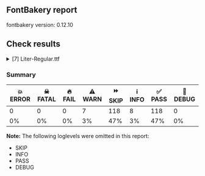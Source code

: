 ## FontBakery report

fontbakery version: 0.12.10





## Check results



<details><summary>[7] Liter-Regular.ttf</summary>
<div>
<details>
    <summary>⚠️ <b>WARN</b> Check if each glyph has the recommended amount of contours. <a href="https://fontbakery.readthedocs.io/en/stable/fontbakery/checks/universal.html#"></a></summary>
    <div>







* ⚠️ **WARN** <p>This check inspects the glyph outlines and detects the total number of contours in each of them. The expected values are infered from the typical ammounts of contours observed in a large collection of reference font families. The divergences listed below may simply indicate a significantly different design on some of your glyphs. On the other hand, some of these may flag actual bugs in the font such as glyphs mapped to an incorrect codepoint. Please consider reviewing the design and codepoint assignment of these to make sure they are correct.</p>
<p>The following glyphs do not have the recommended number of contours:</p>
<pre><code>- Glyph name: eogonek	Contours detected: 3	Expected: 2

- Glyph name: Lslash	Contours detected: 2	Expected: 1

- Glyph name: OE	Contours detected: 3	Expected: 2

- Glyph name: Uogonek	Contours detected: 2	Expected: 1

- Glyph name: uni0407	Contours detected: 1	Expected: 3

- Glyph name: uni0409	Contours detected: 3	Expected: 2

- Glyph name: uni040A	Contours detected: 3	Expected: 2

- Glyph name: uni0459	Contours detected: 3	Expected: 2

- Glyph name: Lslash	Contours detected: 2	Expected: 1

- Glyph name: OE	Contours detected: 3	Expected: 2

- Glyph name: Uogonek	Contours detected: 2	Expected: 1

- Glyph name: eogonek	Contours detected: 3	Expected: 2

- Glyph name: uni0407	Contours detected: 1	Expected: 3

- Glyph name: uni0409	Contours detected: 3	Expected: 2

- Glyph name: uni040A	Contours detected: 3	Expected: 2

- Glyph name: uni0459	Contours detected: 3	Expected: 2
</code></pre>
 [code: contour-count]



</div>
</details>

<details>
    <summary>⚠️ <b>WARN</b> Check font contains no unreachable glyphs <a href="https://fontbakery.readthedocs.io/en/stable/fontbakery/checks/universal.glyphset.html#"></a></summary>
    <div>







* ⚠️ **WARN** <p>The following glyphs could not be reached by codepoint or substitution rules:</p>
<pre><code>- gravecombgravecomb

- uni030C.alt
</code></pre>
 [code: unreachable-glyphs]



</div>
</details>

<details>
    <summary>⚠️ <b>WARN</b> Validate size, and resolution of article images, and ensure article page has minimum length and includes visual assets. <a href="https://fontbakery.readthedocs.io/en/stable/fontbakery/checks/googlefonts.article.html#"></a></summary>
    <div>







* ⚠️ **WARN** <p>Family metadata at fonts/ttf does not have an article.</p>
 [code: lacks-article]



</div>
</details>

<details>
    <summary>⚠️ <b>WARN</b> Check for codepoints not covered by METADATA subsets. <a href="https://fontbakery.readthedocs.io/en/stable/fontbakery/checks/googlefonts.subsets.html#"></a></summary>
    <div>







* ⚠️ **WARN** <p>The following codepoints supported by the font are not covered by
any subsets defined in the font's metadata file, and will never
be served. You can solve this by either manually adding additional
subset declarations to METADATA.pb, or by editing the glyphset
definitions.</p>
<ul>
<li>U+02D8 BREVE: try adding one of: yi, canadian-aboriginal</li>
<li>U+02D9 DOT ABOVE: try adding one of: yi, canadian-aboriginal</li>
<li>U+02DB OGONEK: try adding one of: yi, canadian-aboriginal</li>
<li>U+0302 COMBINING CIRCUMFLEX ACCENT: try adding one of: cherokee, coptic, tifinagh, math</li>
<li>U+0306 COMBINING BREVE: try adding one of: old-permic, tifinagh</li>
<li>U+0307 COMBINING DOT ABOVE: try adding one of: hebrew, tai-le, tifinagh, todhri, malayalam, duployan, coptic, old-permic, canadian-aboriginal, syriac, math</li>
<li>U+030A COMBINING RING ABOVE: try adding one of: duployan, syriac</li>
<li>U+030B COMBINING DOUBLE ACUTE ACCENT: try adding one of: cherokee, osage</li>
<li>U+030C COMBINING CARON: try adding one of: cherokee, tai-le</li>
<li>U+0312 COMBINING TURNED COMMA ABOVE: try adding math</li>
<li>U+0326 COMBINING COMMA BELOW: try adding math</li>
<li>U+0327 COMBINING CEDILLA: try adding math</li>
<li>U+0328 COMBINING OGONEK: not included in any glyphset definition</li>
<li>U+0335 COMBINING SHORT STROKE OVERLAY: not included in any glyphset definition</li>
<li>U+0336 COMBINING LONG STROKE OVERLAY: not included in any glyphset definition</li>
<li>U+0337 COMBINING SHORT SOLIDUS OVERLAY: not included in any glyphset definition</li>
<li>U+0338 COMBINING LONG SOLIDUS OVERLAY: try adding math</li>
<li>U+0384 GREEK TONOS: try adding greek</li>
<li>U+1ECA LATIN CAPITAL LETTER I WITH DOT BELOW: try adding vietnamese</li>
<li>U+1ECB LATIN SMALL LETTER I WITH DOT BELOW: try adding vietnamese</li>
<li>U+EEC7 : not included in any glyphset definition</li>
</ul>
<p>Or you can add the above codepoints to one of the subsets supported by the font: <code>cyrillic</code>, <code>latin</code>, <code>latin-ext</code></p>
 [code: unreachable-subsetting]



</div>
</details>

<details>
    <summary>⚠️ <b>WARN</b> Ensure dotted circle glyph is present and can attach marks. <a href="https://fontbakery.readthedocs.io/en/stable/fontbakery/checks/shaping.html#"></a></summary>
    <div>







* ⚠️ **WARN** <p>No dotted circle glyph present</p>
 [code: missing-dotted-circle]



</div>
</details>

<details>
    <summary>⚠️ <b>WARN</b> Are there any misaligned on-curve points? <a href="https://fontbakery.readthedocs.io/en/stable/fontbakery/checks/outline.html#"></a></summary>
    <div>







* ⚠️ **WARN** <p>The following glyphs have on-curve points which have potentially incorrect y coordinates:</p>
<pre><code>* Q (U+0051): X=449.0,Y=-2.0 (should be at baseline 0?)

* a (U+0061): X=286.0,Y=0.5 (should be at baseline 0?)

* Lcaron (U+013D): X=403.0,Y=699.0 (should be at cap-height 700?)

* Lcaron (U+013D): X=517.0,Y=699.0 (should be at cap-height 700?)

* OE (U+0152): X=598.0,Y=1.0 (should be at baseline 0?)

* OE (U+0152): X=598.0,Y=701.0 (should be at cap-height 700?)

* OE (U+0152): X=1044.0,Y=701.0 (should be at cap-height 700?)

* OE (U+0152): X=1044.0,Y=1.0 (should be at baseline 0?)

* aacute (U+00E1): X=286.0,Y=0.5 (should be at baseline 0?)

* abreve (U+0103): X=286.0,Y=0.5 (should be at baseline 0?)

* uni01CE (U+01CE): X=286.0,Y=0.5 (should be at baseline 0?)

* acircumflex (U+00E2): X=286.0,Y=0.5 (should be at baseline 0?)

* adieresis (U+00E4): X=286.0,Y=0.5 (should be at baseline 0?)

* agrave (U+00E0): X=286.0,Y=0.5 (should be at baseline 0?)

* amacron (U+0101): X=286.0,Y=0.5 (should be at baseline 0?)

* aogonek (U+0105): X=286.0,Y=0.5 (should be at baseline 0?)

* aring (U+00E5): X=286.0,Y=0.5 (should be at baseline 0?)

* atilde (U+00E3): X=286.0,Y=0.5 (should be at baseline 0?)

* eth (U+00F0): X=250.5,Y=700.5 (should be at cap-height 700?)

* ntilde (U+00F1): X=355.0,Y=699.5 (should be at cap-height 700?)

* oslash (U+00F8): X=189.0,Y=1.5 (should be at baseline 0?)

* otilde (U+00F5): X=361.0,Y=699.5 (should be at cap-height 700?)

* tildecomb (U+0303): X=198.5,Y=701.0 (should be at cap-height 700?)

* ordfeminine (U+00AA): X=286.0,Y=0.5 (should be at baseline 0?)

* uni0430 (U+0430): X=286.0,Y=0.5 (should be at baseline 0?)

* uni0431 (U+0431): X=294.0,Y=698.0 (should be at cap-height 700?)

* uni043B (U+043B): X=36.0,Y=-2.0 (should be at baseline 0?)

* uni043B (U+043B): X=12.0,Y=-2.0 (should be at baseline 0?)

* uni043B (U+043B): X=36.0,Y=-2.0 (should be at baseline 0?)

* uni0459 (U+0459): X=36.0,Y=-2.0 (should be at baseline 0?)

* uni0459 (U+0459): X=12.0,Y=-2.0 (should be at baseline 0?)

* uni0459 (U+0459): X=36.0,Y=-2.0 (should be at baseline 0?)

* questiondown (U+00BF): X=334.5,Y=1.5 (should be at baseline 0?)

* numbersign (U+0023): X=427.0,Y=1.0 (should be at baseline 0?)

* numbersign (U+0023): X=341.0,Y=1.0 (should be at baseline 0?)

* numbersign (U+0023): X=182.0,Y=1.0 (should be at baseline 0?)

* numbersign (U+0023): X=96.0,Y=1.0 (should be at baseline 0?)

* uni02BC (U+02BC): X=24.0,Y=698.0 (should be at cap-height 700?)

* uni02BC (U+02BC): X=138.0,Y=698.0 (should be at cap-height 700?)
</code></pre>
 [code: found-misalignments]



</div>
</details>

<details>
    <summary>⚠️ <b>WARN</b> Do any segments have colinear vectors? <a href="https://fontbakery.readthedocs.io/en/stable/fontbakery/checks/outline.html#"></a></summary>
    <div>







* ⚠️ **WARN** <p>The following glyphs have colinear vectors:</p>
<pre><code>* trademark (U+2122): L&lt;&lt;406.0,632.0&gt;--&lt;408.0,520.0&gt;&gt; -&gt; L&lt;&lt;408.0,520.0&gt;--&lt;408.0,338.0&gt;&gt;

* uni040E (U+040E): L&lt;&lt;112.0,700.0&gt;--&lt;260.0,415.0&gt;&gt; -&gt; L&lt;&lt;260.0,415.0&gt;--&lt;323.0,292.0&gt;&gt;

* uni0423 (U+0423): L&lt;&lt;112.0,700.0&gt;--&lt;260.0,415.0&gt;&gt; -&gt; L&lt;&lt;260.0,415.0&gt;--&lt;323.0,292.0&gt;&gt;

* uni0443 (U+0443): L&lt;&lt;266.0,114.0&gt;--&lt;312.0,239.0&gt;&gt; -&gt; L&lt;&lt;312.0,239.0&gt;--&lt;415.0,520.0&gt;&gt;

* uni0443.ss01: L&lt;&lt;511.0,520.0&gt;--&lt;321.0,-13.0&gt;&gt; -&gt; L&lt;&lt;321.0,-13.0&gt;--&lt;292.0,-85.0&gt;&gt;

* uni045E (U+045E): L&lt;&lt;266.0,114.0&gt;--&lt;312.0,239.0&gt;&gt; -&gt; L&lt;&lt;312.0,239.0&gt;--&lt;415.0,520.0&gt;&gt;

* v (U+0076): L&lt;&lt;104.0,520.0&gt;--&lt;200.0,256.0&gt;&gt; -&gt; L&lt;&lt;200.0,256.0&gt;--&lt;251.0,110.0&gt;&gt;

* v (U+0076): L&lt;&lt;255.0,110.0&gt;--&lt;306.0,256.0&gt;&gt; -&gt; L&lt;&lt;306.0,256.0&gt;--&lt;402.0,520.0&gt;&gt;

* w (U+0077): L&lt;&lt;106.0,520.0&gt;--&lt;196.0,222.0&gt;&gt; -&gt; L&lt;&lt;196.0,222.0&gt;--&lt;222.0,131.0&gt;&gt;

* w (U+0077): L&lt;&lt;224.0,131.0&gt;--&lt;249.0,222.0&gt;&gt; -&gt; L&lt;&lt;249.0,222.0&gt;--&lt;338.0,520.0&gt;&gt;

* w (U+0077): L&lt;&lt;426.0,520.0&gt;--&lt;509.0,241.0&gt;&gt; -&gt; L&lt;&lt;509.0,241.0&gt;--&lt;540.0,125.0&gt;&gt;

* wacute (U+1E83): L&lt;&lt;106.0,520.0&gt;--&lt;196.0,222.0&gt;&gt; -&gt; L&lt;&lt;196.0,222.0&gt;--&lt;222.0,131.0&gt;&gt;

* wacute (U+1E83): L&lt;&lt;224.0,131.0&gt;--&lt;249.0,222.0&gt;&gt; -&gt; L&lt;&lt;249.0,222.0&gt;--&lt;338.0,520.0&gt;&gt;

* wacute (U+1E83): L&lt;&lt;426.0,520.0&gt;--&lt;509.0,241.0&gt;&gt; -&gt; L&lt;&lt;509.0,241.0&gt;--&lt;540.0,125.0&gt;&gt;

* wcircumflex (U+0175): L&lt;&lt;106.0,520.0&gt;--&lt;196.0,222.0&gt;&gt; -&gt; L&lt;&lt;196.0,222.0&gt;--&lt;222.0,131.0&gt;&gt;

* wcircumflex (U+0175): L&lt;&lt;224.0,131.0&gt;--&lt;249.0,222.0&gt;&gt; -&gt; L&lt;&lt;249.0,222.0&gt;--&lt;338.0,520.0&gt;&gt;

* wcircumflex (U+0175): L&lt;&lt;426.0,520.0&gt;--&lt;509.0,241.0&gt;&gt; -&gt; L&lt;&lt;509.0,241.0&gt;--&lt;540.0,125.0&gt;&gt;

* wdieresis (U+1E85): L&lt;&lt;106.0,520.0&gt;--&lt;196.0,222.0&gt;&gt; -&gt; L&lt;&lt;196.0,222.0&gt;--&lt;222.0,131.0&gt;&gt;

* wdieresis (U+1E85): L&lt;&lt;224.0,131.0&gt;--&lt;249.0,222.0&gt;&gt; -&gt; L&lt;&lt;249.0,222.0&gt;--&lt;338.0,520.0&gt;&gt;

* wdieresis (U+1E85): L&lt;&lt;426.0,520.0&gt;--&lt;509.0,241.0&gt;&gt; -&gt; L&lt;&lt;509.0,241.0&gt;--&lt;540.0,125.0&gt;&gt;

* wgrave (U+1E81): L&lt;&lt;106.0,520.0&gt;--&lt;196.0,222.0&gt;&gt; -&gt; L&lt;&lt;196.0,222.0&gt;--&lt;222.0,131.0&gt;&gt;

* wgrave (U+1E81): L&lt;&lt;224.0,131.0&gt;--&lt;249.0,222.0&gt;&gt; -&gt; L&lt;&lt;249.0,222.0&gt;--&lt;338.0,520.0&gt;&gt;

* wgrave (U+1E81): L&lt;&lt;426.0,520.0&gt;--&lt;509.0,241.0&gt;&gt; -&gt; L&lt;&lt;509.0,241.0&gt;--&lt;540.0,125.0&gt;&gt;

* y (U+0079): L&lt;&lt;266.0,114.0&gt;--&lt;312.0,239.0&gt;&gt; -&gt; L&lt;&lt;312.0,239.0&gt;--&lt;415.0,520.0&gt;&gt;

* y.ss01: L&lt;&lt;511.0,520.0&gt;--&lt;321.0,-13.0&gt;&gt; -&gt; L&lt;&lt;321.0,-13.0&gt;--&lt;292.0,-85.0&gt;&gt;

* yacute (U+00FD): L&lt;&lt;266.0,114.0&gt;--&lt;312.0,239.0&gt;&gt; -&gt; L&lt;&lt;312.0,239.0&gt;--&lt;415.0,520.0&gt;&gt;

* ycircumflex (U+0177): L&lt;&lt;266.0,114.0&gt;--&lt;312.0,239.0&gt;&gt; -&gt; L&lt;&lt;312.0,239.0&gt;--&lt;415.0,520.0&gt;&gt;

* ydieresis (U+00FF): L&lt;&lt;266.0,114.0&gt;--&lt;312.0,239.0&gt;&gt; -&gt; L&lt;&lt;312.0,239.0&gt;--&lt;415.0,520.0&gt;&gt;

* ygrave (U+1EF3): L&lt;&lt;266.0,114.0&gt;--&lt;312.0,239.0&gt;&gt; -&gt; L&lt;&lt;312.0,239.0&gt;--&lt;415.0,520.0&gt;&gt;
</code></pre>
 [code: found-colinear-vectors]



</div>
</details>
</div>
</details>




### Summary

| 💥 ERROR | ☠ FATAL | 🔥 FAIL | ⚠️ WARN | ⏩ SKIP | ℹ️ INFO | ✅ PASS | 🔎 DEBUG | 
| ---|---|---|---|---|---|---|---|
| 0 | 0 | 0 | 7 | 118 | 8 | 118 | 0 | 
| 0% | 0% | 0% | 3% | 47% | 3% | 47% | 0% | 



**Note:** The following loglevels were omitted in this report:


* SKIP
* INFO
* PASS
* DEBUG
